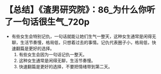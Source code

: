 # 【总结】《渣男研究院》：86_为什么你听了一句话很生气_720p

-   有些女生会特别记仇，一句话就能让她们生气一整天，这种女生通常是闲得无聊，生活节奏慢，格局低，只想着过去的事情。记仇代表圈子小，格局低，快速翻篇是更好的选择。
    1.  有些女生会因为一句话记仇一整天。
    2.  这种女生通常是闲得无聊，生活节奏慢。
    3.  快速翻篇是更好的选择，不要把情绪带到第二天。